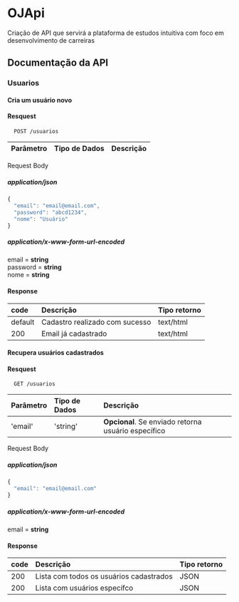 # OJApi
Criação de API que servirá a plataforma de estudos intuitiva com foco em desenvolvimento de carreiras


## Documentação da API

### Usuarios

#### Cria um usuário novo

#### Resquest

```http
  POST /usuarios
```

| Parâmetro   | Tipo de Dados      | Descrição                           |
| :---------- | :--------- | :---------------------------------- |

Request Body

##### application/json

```javascript
{
  "email": "email@email.com",
  "password": "abcd1234",
  "nome": "Usuário"
}
```

##### application/x-www-form-url-encoded

email = **string**  
password = **string**  
nome = **string**

#### Response

| code   | Descrição      | Tipo retorno                           |
| :---------- | :--------- | :---------------------------------- |
| default | Cadastro realizado com sucesso | text/html |
| 200 | Email já cadastrado | text/html |


#### Recupera usuários cadastrados

#### Resquest

```http
  GET /usuarios
```

| Parâmetro   | Tipo de Dados      | Descrição                           |
| :---------- | :--------- | :---------------------------------- |
| 'email' | 'string' | **Opcional**. Se enviado retorna usuário específico |

Request Body

##### application/json

```javascript
{
  "email": "email@email.com"
}
```

##### application/x-www-form-url-encoded

email = **string**  

#### Response

| code   | Descrição      | Tipo retorno                           |
| :---------- | :--------- | :---------------------------------- |
| 200 | Lista com todos os usuários cadastrados | JSON |
| 200 | Lista com usuários específco | JSON |